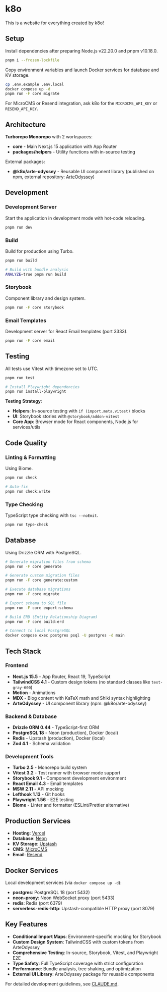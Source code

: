 # k8o

This is a website for everything created by k8o!

## Setup

Install dependencies after preparing Node.js v22.20.0 and pnpm v10.18.0.

```bash
pnpm i --frozen-lockfile
```

Copy environment variables and launch Docker services for database and KV storage.

```bash
cp .env.example .env.local
docker compose up -d
pnpm run -F core migrate
```

For MicroCMS or Resend integration, ask k8o for the `MICROCMS_API_KEY` or `RESEND_API_KEY`.

## Architecture

**Turborepo Monorepo** with 2 workspaces:

- **core** - Main Next.js 15 application with App Router
- **packages/helpers** - Utility functions with in-source testing

External packages:

- **@k8o/arte-odyssey** - Reusable UI component library (published on npm, external repository: [ArteOdyssey](https://github.com/k35o/ArteOdyssey))

## Development

### Development Server

Start the application in development mode with hot-code reloading.

```bash
pnpm run dev
```

### Build

Build for production using Turbo.

```bash
pnpm run build

# Build with bundle analysis
ANALYZE=true pnpm run build
```

### Storybook

Component library and design system.

```bash
pnpm run -F core storybook
```

### Email Templates

Development server for React Email templates (port 3333).

```bash
pnpm run -F core email
```

## Testing

All tests use Vitest with timezone set to UTC.

```bash
pnpm run test

# Install Playwright dependencies
pnpm run install-playwright
```

**Testing Strategy**:

- **Helpers**: In-source testing with `if (import.meta.vitest)` blocks
- **UI**: Storybook stories with `@storybook/addon-vitest`
- **Core App**: Browser mode for React components, Node.js for services/utils

## Code Quality

### Linting & Formatting

Using Biome.

```bash
pnpm run check

# Auto-fix
pnpm run check:write
```

### Type Checking

TypeScript type checking with `tsc --noEmit`.

```bash
pnpm run type-check
```

## Database

Using Drizzle ORM with PostgreSQL.

```bash
# Generate migration files from schema
pnpm run -F core generate

# Generate custom migration files
pnpm run -F core generate:custom

# Execute database migrations
pnpm run -F core migrate

# Export schema to SQL file
pnpm run -F core export:schema

# Build ERD (Entity Relationship Diagram)
pnpm run -F core build:erd

# Connect to local PostgreSQL
docker compose exec postgres psql -U postgres -d main
```

## Tech Stack

### Frontend

- **Next.js 15.5** - App Router, React 19, TypeScript
- **TailwindCSS 4.1** - Custom design tokens (no standard classes like `text-gray-600`)
- **Motion** - Animations
- **MDX** - Blog content with KaTeX math and Shiki syntax highlighting
- **ArteOdyssey** - UI component library (npm: @k8o/arte-odyssey)

### Backend & Database

- **Drizzle ORM 0.44** - TypeScript-first ORM
- **PostgreSQL 18** - Neon (production), Docker (local)
- **Redis** - Upstash (production), Docker (local)
- **Zod 4.1** - Schema validation

### Development Tools

- **Turbo 2.5** - Monorepo build system
- **Vitest 3.2** - Test runner with browser mode support
- **Storybook 9.1** - Component development environment
- **React Email 4.3** - Email templates
- **MSW 2.11** - API mocking
- **Lefthook 1.13** - Git hooks
- **Playwright 1.56** - E2E testing
- **Biome** - Linter and formatter (ESLint/Prettier alternative)

## Production Services

- **Hosting**: [Vercel](https://vercel.com/k35o/k8o)
- **Database**: [Neon](https://console.neon.tech/app/projects/cool-king-69719941)
- **KV Storage**: [Upstash](https://console.upstash.com/vercel/kv/6ae3d043-1c14-4a5e-b4e2-18872bbd81bb)
- **CMS**: [MicroCMS](https://k35o.microcms.io)
- **Email**: [Resend](https://resend.com)

## Docker Services

Local development services (via `docker compose up -d`):

- **postgres**: PostgreSQL 18 (port 5432)
- **neon-proxy**: Neon WebSocket proxy (port 5433)
- **redis**: Redis (port 6379)
- **serverless-redis-http**: Upstash-compatible HTTP proxy (port 8079)

## Key Features

- **Conditional Import Maps**: Environment-specific mocking for Storybook
- **Custom Design System**: TailwindCSS with custom tokens from ArteOdyssey
- **Comprehensive Testing**: In-source, Storybook, Vitest, and Playwright E2E
- **Type Safety**: Full TypeScript coverage with strict configuration
- **Performance**: Bundle analysis, tree shaking, and optimization
- **External UI Library**: ArteOdyssey package for reusable components

For detailed development guidelines, see [CLAUDE.md](./CLAUDE.md).
